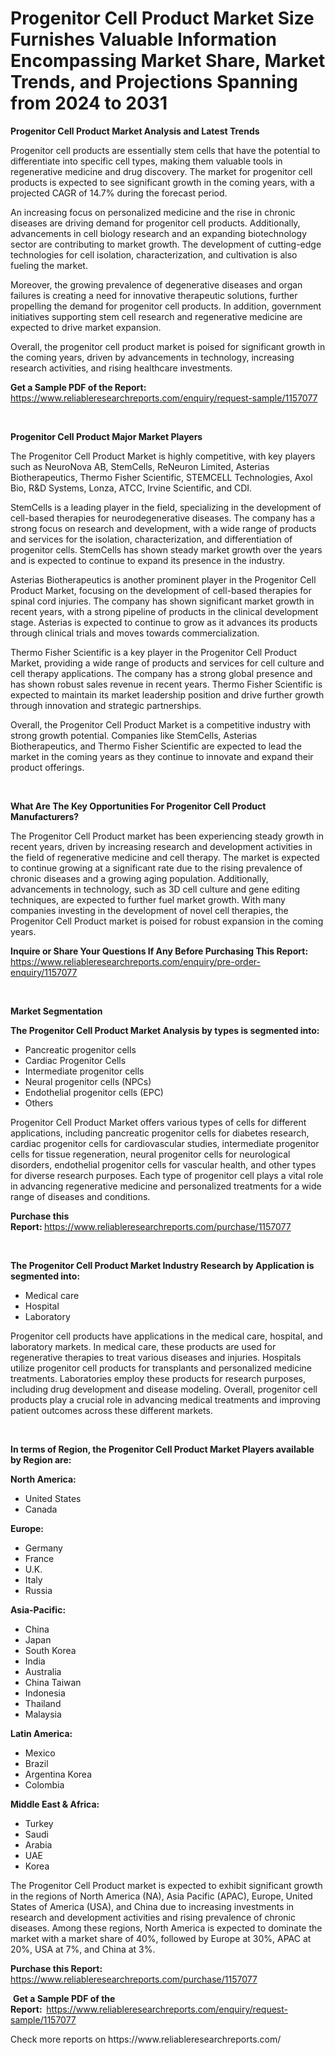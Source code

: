 <p><h1>Progenitor Cell Product Market Size Furnishes Valuable Information Encompassing Market Share, Market Trends, and Projections Spanning from 2024 to 2031</h1></p><p><strong>Progenitor Cell Product Market Analysis and Latest Trends</strong></p>
<p><p>Progenitor cell products are essentially stem cells that have the potential to differentiate into specific cell types, making them valuable tools in regenerative medicine and drug discovery. The market for progenitor cell products is expected to see significant growth in the coming years, with a projected CAGR of 14.7% during the forecast period.</p><p>An increasing focus on personalized medicine and the rise in chronic diseases are driving demand for progenitor cell products. Additionally, advancements in cell biology research and an expanding biotechnology sector are contributing to market growth. The development of cutting-edge technologies for cell isolation, characterization, and cultivation is also fueling the market.</p><p>Moreover, the growing prevalence of degenerative diseases and organ failures is creating a need for innovative therapeutic solutions, further propelling the demand for progenitor cell products. In addition, government initiatives supporting stem cell research and regenerative medicine are expected to drive market expansion.</p><p>Overall, the progenitor cell product market is poised for significant growth in the coming years, driven by advancements in technology, increasing research activities, and rising healthcare investments.</p></p>
<p><strong>Get a Sample PDF of the Report:&nbsp;</strong> <a href="https://www.reliableresearchreports.com/enquiry/request-sample/1157077">https://www.reliableresearchreports.com/enquiry/request-sample/1157077</a></p>
<p>&nbsp;</p>
<p><strong>Progenitor Cell Product Major Market Players</strong></p>
<p><p>The Progenitor Cell Product Market is highly competitive, with key players such as NeuroNova AB, StemCells, ReNeuron Limited, Asterias Biotherapeutics, Thermo Fisher Scientific, STEMCELL Technologies, Axol Bio, R&D Systems, Lonza, ATCC, Irvine Scientific, and CDI.</p><p>StemCells is a leading player in the field, specializing in the development of cell-based therapies for neurodegenerative diseases. The company has a strong focus on research and development, with a wide range of products and services for the isolation, characterization, and differentiation of progenitor cells. StemCells has shown steady market growth over the years and is expected to continue to expand its presence in the industry.</p><p>Asterias Biotherapeutics is another prominent player in the Progenitor Cell Product Market, focusing on the development of cell-based therapies for spinal cord injuries. The company has shown significant market growth in recent years, with a strong pipeline of products in the clinical development stage. Asterias is expected to continue to grow as it advances its products through clinical trials and moves towards commercialization.</p><p>Thermo Fisher Scientific is a key player in the Progenitor Cell Product Market, providing a wide range of products and services for cell culture and cell therapy applications. The company has a strong global presence and has shown robust sales revenue in recent years. Thermo Fisher Scientific is expected to maintain its market leadership position and drive further growth through innovation and strategic partnerships.</p><p>Overall, the Progenitor Cell Product Market is a competitive industry with strong growth potential. Companies like StemCells, Asterias Biotherapeutics, and Thermo Fisher Scientific are expected to lead the market in the coming years as they continue to innovate and expand their product offerings.</p></p>
<p>&nbsp;</p>
<p><strong>What Are The Key Opportunities For Progenitor Cell Product Manufacturers?</strong></p>
<p><p>The Progenitor Cell Product market has been experiencing steady growth in recent years, driven by increasing research and development activities in the field of regenerative medicine and cell therapy. The market is expected to continue growing at a significant rate due to the rising prevalence of chronic diseases and a growing aging population. Additionally, advancements in technology, such as 3D cell culture and gene editing techniques, are expected to further fuel market growth. With many companies investing in the development of novel cell therapies, the Progenitor Cell Product market is poised for robust expansion in the coming years.</p></p>
<p><strong>Inquire or Share Your Questions If Any Before Purchasing This Report:</strong> <a href="https://www.reliableresearchreports.com/enquiry/pre-order-enquiry/1157077">https://www.reliableresearchreports.com/enquiry/pre-order-enquiry/1157077</a></p>
<p>&nbsp;</p>
<p><strong>Market Segmentation</strong></p>
<p><strong>The Progenitor Cell Product Market Analysis by types is segmented into:</strong></p>
<p><ul><li>Pancreatic progenitor cells</li><li>Cardiac Progenitor Cells</li><li>Intermediate progenitor cells</li><li>Neural progenitor cells (NPCs)</li><li>Endothelial progenitor cells (EPC)</li><li>Others</li></ul></p>
<p><p>Progenitor Cell Product Market offers various types of cells for different applications, including pancreatic progenitor cells for diabetes research, cardiac progenitor cells for cardiovascular studies, intermediate progenitor cells for tissue regeneration, neural progenitor cells for neurological disorders, endothelial progenitor cells for vascular health, and other types for diverse research purposes. Each type of progenitor cell plays a vital role in advancing regenerative medicine and personalized treatments for a wide range of diseases and conditions.</p></p>
<p><strong>Purchase this Report:&nbsp;</strong><a href="https://www.reliableresearchreports.com/purchase/1157077">https://www.reliableresearchreports.com/purchase/1157077</a></p>
<p>&nbsp;</p>
<p><strong>The Progenitor Cell Product Market Industry Research by Application is segmented into:</strong></p>
<p><ul><li>Medical care</li><li>Hospital</li><li>Laboratory</li></ul></p>
<p><p>Progenitor cell products have applications in the medical care, hospital, and laboratory markets. In medical care, these products are used for regenerative therapies to treat various diseases and injuries. Hospitals utilize progenitor cell products for transplants and personalized medicine treatments. Laboratories employ these products for research purposes, including drug development and disease modeling. Overall, progenitor cell products play a crucial role in advancing medical treatments and improving patient outcomes across these different markets.</p></p>
<p>&nbsp;</p>
<p><strong>In terms of Region, the Progenitor Cell Product Market Players available by Region are:</strong></p>
<p>
    <p> <strong> North America: </strong>
        <ul>
            <li>United States</li>
            <li>Canada</li>
        </ul>
        </p> 
    <p> <strong> Europe: </strong>
        <ul>
            <li>Germany</li>
            <li>France</li>
            <li>U.K.</li>
            <li>Italy</li>
            <li>Russia</li>
        </ul>
        </p> 
    <p> <strong> Asia-Pacific: </strong>
        <ul>
            <li>China</li>
            <li>Japan</li>
            <li>South Korea</li>
            <li>India</li>
            <li>Australia</li>
            <li>China Taiwan</li>
            <li>Indonesia</li>
            <li>Thailand</li>
            <li>Malaysia</li>
        </ul>
        </p> 
    <p> <strong> Latin America: </strong>
        <ul>
            <li>Mexico</li>
            <li>Brazil</li>
            <li>Argentina Korea</li>
            <li>Colombia</li>
        </ul>
        </p> 
    <p> <strong> Middle East & Africa: </strong>
        <ul>
            <li>Turkey</li>
            <li>Saudi</li>
            <li>Arabia</li>
            <li>UAE</li>
            <li>Korea</li>
        </ul>
    </p>
    </p>
<p><p>The Progenitor Cell Product market is expected to exhibit significant growth in the regions of North America (NA), Asia Pacific (APAC), Europe, United States of America (USA), and China due to increasing investments in research and development activities and rising prevalence of chronic diseases. Among these regions, North America is expected to dominate the market with a market share of 40%, followed by Europe at 30%, APAC at 20%, USA at 7%, and China at 3%.</p></p>
<p><strong>Purchase this Report: </strong><a href="https://www.reliableresearchreports.com/purchase/1157077">https://www.reliableresearchreports.com/purchase/1157077</a></p>
<p>&nbsp;<strong>Get a Sample PDF of the Report:&nbsp;&nbsp;</strong><a href="https://www.reliableresearchreports.com/enquiry/request-sample/1157077">https://www.reliableresearchreports.com/enquiry/request-sample/1157077</a></p>
<p><strong></strong></p>
<p>Check more reports on https://www.reliableresearchreports.com/</p>